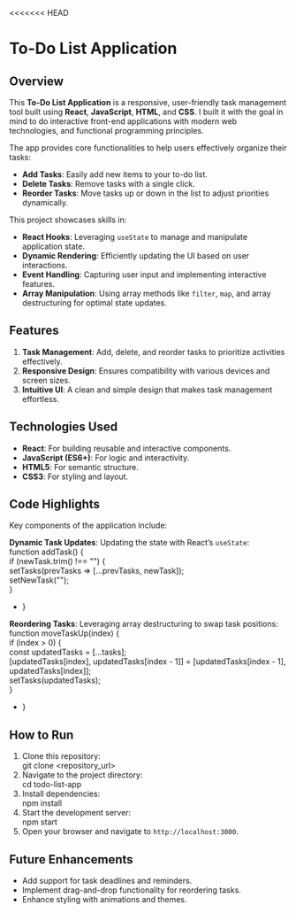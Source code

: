 <<<<<<< HEAD
# **To-Do List Application**

## **Overview**

This **To-Do List Application** is a responsive, user-friendly task management tool built using **React**, **JavaScript**, **HTML**, and **CSS**. I built it with the goal in mind to do interactive front-end applications with modern web technologies, and functional programming principles.

The app provides core functionalities to help users effectively organize their tasks:

* **Add Tasks**: Easily add new items to your to-do list.  
* **Delete Tasks**: Remove tasks with a single click.  
* **Reorder Tasks**: Move tasks up or down in the list to adjust priorities dynamically.

This project showcases skills in:

* **React Hooks**: Leveraging `useState` to manage and manipulate application state.  
* **Dynamic Rendering**: Efficiently updating the UI based on user interactions.  
* **Event Handling**: Capturing user input and implementing interactive features.  
* **Array Manipulation**: Using array methods like `filter`, `map`, and array destructuring for optimal state updates.

## **Features**

1. **Task Management**: Add, delete, and reorder tasks to prioritize activities effectively.  
2. **Responsive Design**: Ensures compatibility with various devices and screen sizes.  
3. **Intuitive UI**: A clean and simple design that makes task management effortless.

## **Technologies Used**

* **React**: For building reusable and interactive components.  
* **JavaScript (ES6+)**: For logic and interactivity.  
* **HTML5**: For semantic structure.  
* **CSS3**: For styling and layout.

## **Code Highlights**

Key components of the application include:

**Dynamic Task Updates**: Updating the state with React’s `useState`:  
function addTask() {  
    if (newTask.trim() \!== "") {  
        setTasks(prevTasks \=\> \[...prevTasks, newTask\]);  
        setNewTask("");  
    }

* }

**Reordering Tasks**: Leveraging array destructuring to swap task positions:  
function moveTaskUp(index) {  
    if (index \> 0\) {  
        const updatedTasks \= \[...tasks\];  
        \[updatedTasks\[index\], updatedTasks\[index \- 1\]\] \= \[updatedTasks\[index \- 1\], updatedTasks\[index\]\];  
        setTasks(updatedTasks);  
    }

* }

## **How to Run**

1. Clone this repository:  
   git clone \<repository\_url\>  
2. Navigate to the project directory:  
   cd todo-list-app  
3. Install dependencies:  
   npm install  
4. Start the development server:  
   npm start  
5. Open your browser and navigate to `http://localhost:3000`.

## **Future Enhancements**

* Add support for task deadlines and reminders.  
* Implement drag-and-drop functionality for reordering tasks.  
* Enhance styling with animations and themes.

